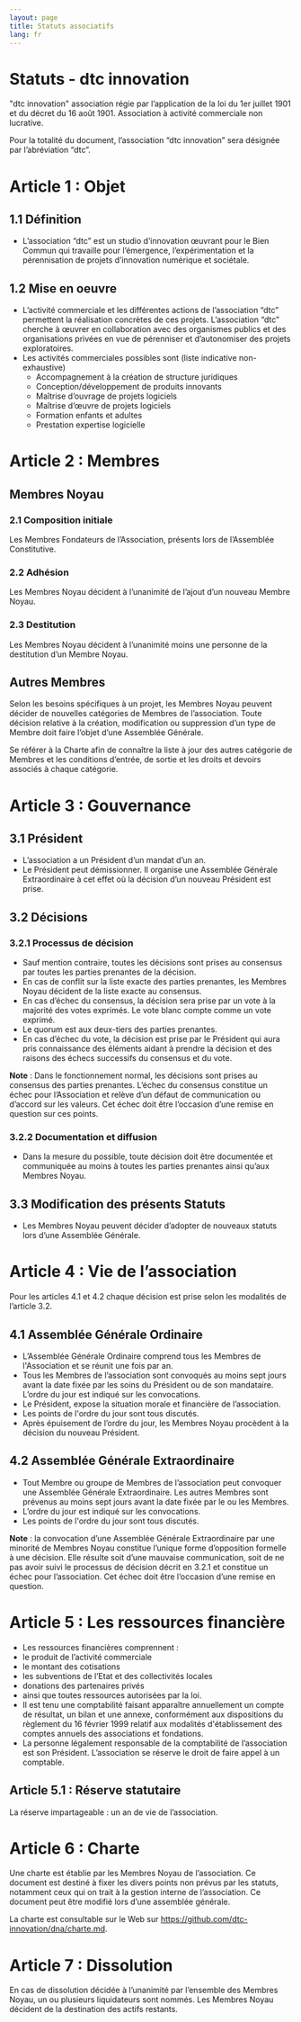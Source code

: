 ```yaml
---
layout: page
title: Statuts associatifs
lang: fr
---
```


# Statuts - dtc innovation


"dtc innovation" association régie par l’application de la loi du 1er juillet 1901 et du décret du 16 août 1901. Association à activité commerciale non lucrative.

Pour la totalité du document, l’association “dtc innovation” sera désignée par l’abréviation “dtc”.

# Article 1 : Objet

## 1.1 Définition

- L’association “dtc” est un studio d’innovation œuvrant pour le Bien Commun qui travaille pour l’émergence, l’expérimentation et la pérennisation de projets d’innovation numérique et sociétale.

## 1.2 Mise en oeuvre

- L’activité commerciale et les différentes actions de l’association “dtc” permettent la réalisation concrètes de ces projets. L’association “dtc” cherche à œuvrer en collaboration avec des organismes publics et des organisations privées en vue de pérenniser et d’autonomiser des projets exploratoires.
- Les activités commerciales possibles sont (liste indicative non-exhaustive)
  - Accompagnement à la création de structure juridiques
  - Conception/développement de produits innovants
  - Maîtrise d’ouvrage de projets logiciels
  - Maîtrise d’œuvre de projets logiciels
  - Formation enfants et adultes
  - Prestation expertise logicielle

# Article 2 : Membres

## Membres Noyau

### 2.1 Composition initiale

Les Membres Fondateurs de l’Association, présents lors de l’Assemblée Constitutive.

### 2.2 Adhésion

Les Membres Noyau décident à l’unanimité de l’ajout d’un nouveau Membre Noyau.

### 2.3 Destitution

Les Membres Noyau décident à l’unanimité moins une personne de la destitution d’un Membre Noyau.

## Autres Membres

Selon les besoins spécifiques à un projet, les Membres Noyau peuvent décider de nouvelles catégories de Membres de l’association. Toute décision relative à la création, modification ou suppression d’un type de Membre doit faire l’objet d’une Assemblée Générale.

Se référer à la Charte afin de connaître la liste à jour des autres catégorie de Membres et les conditions d’entrée, de sortie et les droits et devoirs associés à chaque catégorie.


# Article 3 : Gouvernance

## 3.1 Président

- L’association a un Président d’un mandat d’un an.
- Le Président peut démissionner. Il organise une Assemblée Générale Extraordinaire à cet effet où la décision d’un nouveau Président est prise.

## 3.2 Décisions

### 3.2.1 Processus de décision

- Sauf mention contraire, toutes les décisions sont prises au consensus par toutes les parties prenantes de la décision.
- En cas de conflit sur la liste exacte des parties prenantes, les Membres Noyau décident de la liste exacte au consensus.
- En cas d’échec du consensus, la décision sera prise par un vote à la majorité des votes exprimés. Le vote blanc compte comme un vote exprimé.
- Le quorum est aux deux-tiers des parties prenantes.
- En cas d’échec du vote, la décision est prise par le Président qui aura pris connaissance des éléments aidant à prendre la décision et des raisons des échecs successifs du consensus et du vote.

**Note** : Dans le fonctionnement normal, les décisions sont prises au consensus des parties prenantes. L’échec du consensus constitue un échec pour l’Association et relève d’un défaut de communication ou d’accord sur les valeurs. Cet échec doit être l’occasion d’une remise en question sur ces points.

### 3.2.2 Documentation et diffusion

- Dans la mesure du possible, toute décision doit être documentée et communiquée au moins à toutes les parties prenantes ainsi qu’aux Membres Noyau.

## 3.3 Modification des présents Statuts

- Les Membres Noyau peuvent décider d’adopter de nouveaux statuts lors d’une Assemblée Générale.


# Article 4 : Vie de l’association

Pour les articles 4.1 et 4.2 chaque décision est prise selon les modalités de l’article 3.2.

## 4.1 Assemblée Générale Ordinaire

- L’Assemblée Générale Ordinaire comprend tous les Membres de l'Association et se réunit une fois par an.
- Tous les Membres de l’association sont convoqués au moins sept jours avant la date fixée par les soins du Président ou de son mandataire. L’ordre du jour est indiqué sur les convocations.
- Le Président, expose la situation morale et financière de l’association.
- Les points de l'ordre du jour sont tous discutés.
- Après épuisement de l’ordre du jour, les Membres Noyau procèdent à la décision du nouveau Président.

## 4.2 Assemblée Générale Extraordinaire

- Tout Membre ou groupe de Membres de l’association peut convoquer une Assemblée Générale Extraordinaire. Les autres Membres sont prévenus au moins sept jours avant la date fixée par le ou les Membres.
- L’ordre du jour est indiqué sur les convocations.
- Les points de l'ordre du jour sont tous discutés.

**Note** : la convocation d’une Assemblée Générale Extraordinaire par une minorité de Membres Noyau constitue l’unique forme d’opposition formelle à une décision. Elle résulte soit d’une mauvaise communication, soit de ne pas avoir suivi le processus de décision décrit en 3.2.1 et constitue un échec pour l’association. Cet échec doit être l’occasion d’une remise en question.


# Article 5 : Les ressources financière

- Les ressources financières comprennent :
 - le produit de l’activité commerciale
 - le montant des cotisations
 - les subventions de l’Etat et des collectivités locales
 - donations des partenaires privés
 - ainsi que toutes ressources autorisées par la loi.
- Il est tenu une comptabilité faisant apparaître annuellement un compte de résultat, un bilan et une annexe, conformément aux dispositions du règlement du 16 février 1999 relatif aux modalités d'établissement des comptes annuels des associations et fondations.
- La personne légalement responsable de la comptabilité de l’association est son Président. L’association se réserve le droit de faire appel à un comptable.

## Article 5.1 : Réserve statutaire

La réserve impartageable : un an de vie de l’association.


# Article 6 : Charte

Une charte est établie par les Membres Noyau de l’association. Ce document est destiné à fixer les divers points non prévus par les statuts, notamment ceux qui on trait à la gestion interne de l’association. Ce document peut être modifié lors d’une assemblée générale.

La charte est consultable sur le Web sur https://github.com/dtc-innovation/dna/charte.md.

# Article 7 : Dissolution

En cas de dissolution décidée à l’unanimité par l’ensemble des Membres Noyau, un ou plusieurs liquidateurs sont nommés. Les Membres Noyau décident de la destination des actifs restants.
